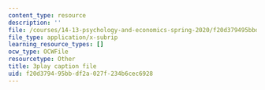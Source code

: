 ```yaml
---
content_type: resource
description: ''
file: /courses/14-13-psychology-and-economics-spring-2020/f20d379495bbdf2a027f234b6cec6928_JXRd60knm-A.srt
file_type: application/x-subrip
learning_resource_types: []
ocw_type: OCWFile
resourcetype: Other
title: 3play caption file
uid: f20d3794-95bb-df2a-027f-234b6cec6928
---
```

